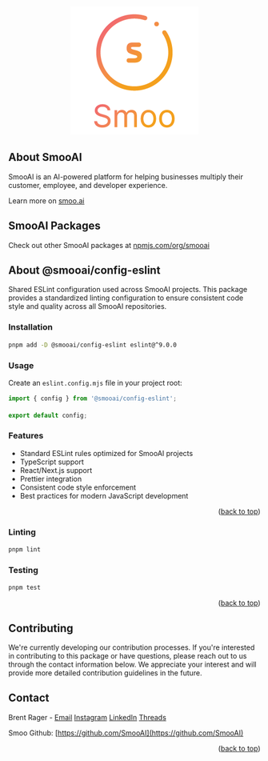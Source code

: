 <!-- Improved compatibility of back to top link: See: https://github.com/othneildrew/Best-README-Template/pull/73 -->

<a name="readme-top"></a>

<!--
*** Thanks for checking out the Best-README-Template. If you have a suggestion
*** that would make this better, please fork the repo and create a pull request
*** or simply open an issue with the tag "enhancement".
*** Don't forget to give the project a star!
*** Thanks again! Now go create something AMAZING! :D
-->

<!-- PROJECT SHIELDS -->
<!--
*** I'm using markdown "reference style" links for readability.
*** Reference links are enclosed in brackets [ ] instead of parentheses ( ).
*** See the bottom of this document for the declaration of the reference variables
*** for contributors-url, forks-url, etc. This is an optional, concise syntax you may use.
*** https://www.markdownguide.org/basic-syntax/#reference-style-links
-->

<!-- PROJECT LOGO -->
<br />
<div align="center">
  <a href="https://smoo.ai">
    <img src="images/logo.png" alt="SmooAI Logo" />
  </a>
</div>

<!-- ABOUT THE PROJECT -->

## About SmooAI

SmooAI is an AI-powered platform for helping businesses multiply their customer, employee, and developer experience.

Learn more on [smoo.ai](https://smoo.ai)

## SmooAI Packages

Check out other SmooAI packages at [npmjs.com/org/smooai](https://www.npmjs.com/org/smooai)

## About @smooai/config-eslint

Shared ESLint configuration used across SmooAI projects. This package provides a standardized linting configuration to ensure consistent code style and quality across all SmooAI repositories.

### Installation

```sh
pnpm add -D @smooai/config-eslint eslint@^9.0.0
```

### Usage

Create an `eslint.config.mjs` file in your project root:

```js
import { config } from '@smooai/config-eslint';

export default config;
```

### Features

- Standard ESLint rules optimized for SmooAI projects
- TypeScript support
- React/Next.js support
- Prettier integration
- Consistent code style enforcement
- Best practices for modern JavaScript development

<p align="right">(<a href="#readme-top">back to top</a>)</p>

### Linting

```sh
pnpm lint
```

### Testing

```sh
pnpm test
```


<p align="right">(<a href="#readme-top">back to top</a>)</p>

## Contributing

We're currently developing our contribution processes. If you're interested in contributing to this package or have questions, please reach out to us through the contact information below. We appreciate your interest and will provide more detailed contribution guidelines in the future.

<!-- CONTACT -->

## Contact

Brent Rager - [Email](mailto:brent@smoo.ai)
[Instagram](https://www.instagram.com/brentragertech/)
[LinkedIn](https://www.linkedin.com/in/brentrager/)
[Threads](https://www.threads.net/@brentragertech)

Smoo Github: [https://github.com/SmooAI](https://github.com/SmooAI)

<p align="right">(<a href="#readme-top">back to top</a>)</p>

<!-- MARKDOWN LINKS & IMAGES -->
<!-- https://www.markdownguide.org/basic-syntax/#reference-style-links -->
